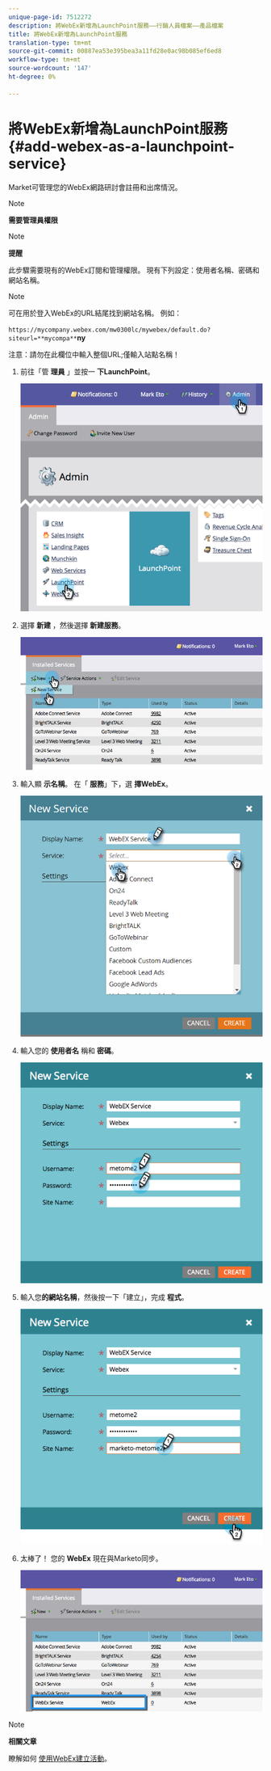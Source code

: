```yaml
---
unique-page-id: 7512272
description: 將WebEx新增為LaunchPoint服務——行銷人員檔案——產品檔案
title: 將WebEx新增為LaunchPoint服務
translation-type: tm+mt
source-git-commit: 00887ea53e395bea3a11fd28e0ac98b085ef6ed8
workflow-type: tm+mt
source-wordcount: '147'
ht-degree: 0%

---
```



# 將WebEx新增為LaunchPoint服務 {#add-webex-as-a-launchpoint-service}

Market可管理您的WebEx網路研討會註冊和出席情況。

>[!NOTE]
>
>**需要管理員權限**

>[!NOTE]
>
>**提醒**
>
>此步驟需要現有的WebEx訂閱和管理權限。 現有下列設定：使用者名稱、密碼和網站名稱。

>[!NOTE]
>
>可在用於登入WebEx的URL結尾找到網站名稱。 例如：
>
>`https://mycompany.webex.com/mw0300lc/mywebex/default.do?siteurl=**mycompa**`**ny**
>
>注意：請勿在此欄位中輸入整個URL;僅輸入站點名稱！

1. 前往「管 **理員** 」並按一 **下LaunchPoint**。

   ![](assets/image2015-4-23-11-3a20-3a43.png)

1. 選擇 **新建** ，然後選擇 **新建服務**。

   ![](assets/webex-new-service.png)

1. 輸入顯 **示名稱**。 在「 **服務**」下，選 **擇WebEx**。

   ![](assets/new-service-webex.png)

1. 輸入您的 **使用者名** 稱和 **密碼**。

   ![](assets/image2015-4-24-18-3a56-3a56.png)

1. 輸入您**的網站名稱**，然後按一下「建立」，完成 **程式**。

   ![](assets/image2015-4-24-18-3a58-3a43.png)

1. 太棒了！ 您的 **WebEx** 現在與Marketo同步。

   ![](assets/webex.png)

>[!NOTE]
>
>**相關文章**
>
>瞭解如何 [使用WebEx建立活動](../../../product-docs/demand-generation/events/create-an-event/create-an-event-with-webex.md)。

